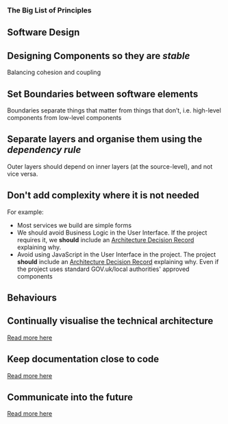 ### The Big List of Principles

## Software Design

##  Designing Components so they are *stable*

Balancing cohesion and coupling

## Set Boundaries between software elements

Boundaries separate things that matter from things that don’t, i.e. high-level components from low-level components

## Separate layers and organise them using the *dependency rule*

Outer layers should depend on inner layers (at the source-level), and not vice versa.

## Don't add complexity where it is not needed

For example:
* Most services we build are simple forms
* We should avoid Business Logic in the User Interface. If the project requires it, we **should** include an [Architecture Decision Record](./principles/communicate_into_the_future.md) explaining why.
* Avoid using JavaScript in the User Interface in the project. The project **should** include an [Architecture Decision Record](./principles/communicate_into_the_future.md) explaining why. Even if the project uses standard GOV.uk/local authorities' approved components

## Behaviours

## Continually visualise the technical architecture

[Read more here](principles/continually_visualise_the_technical_architecture.md)

## Keep documentation close to code

[Read more here](principles/keep_documentation_close_to_code.md)

## Communicate into the future

[Read more here](principles/communicate_into_the_future.md)
